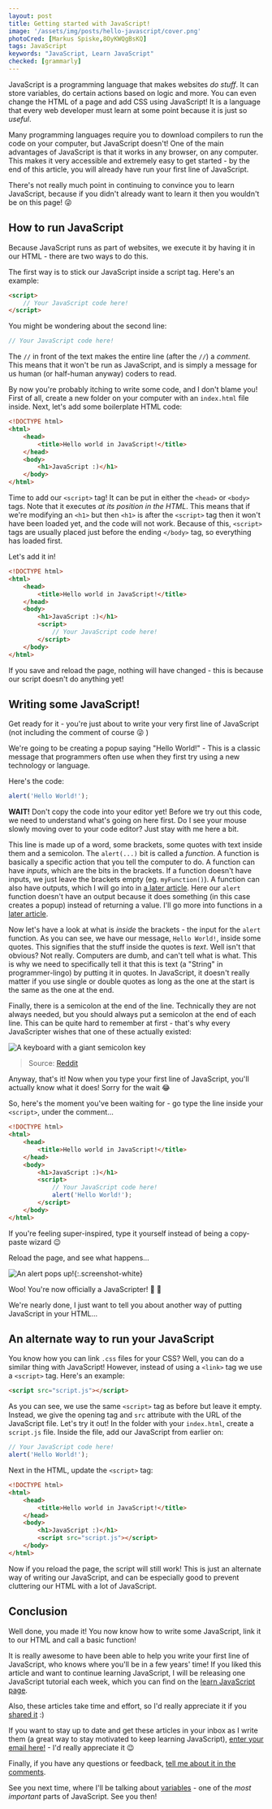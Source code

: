 ```yaml
---
layout: post
title: Getting started with JavaScript!
image: '/assets/img/posts/hello-javascript/cover.png'
photoCred: [Markus Spiske,8OyKWQgBsKQ]
tags: JavaScript
keywords: "JavaScript, Learn JavaScript"
checked: [grammarly]
---
```

JavaScript is a programming language that makes websites *do stuff*. It can store variables, do certain actions based on logic and more. You can even change the HTML of a page and add CSS using JavaScript! It is a language that every web developer must learn at some point because it is just so *useful*.

Many programming languages require you to download compilers to run the code on your computer, but JavaScript doesn't! One of the main advantages of JavaScript is that it works in any browser, on any computer. This makes it very accessible and extremely easy to get started - by the end of this article, you will already have run your first line of JavaScript.

There's not really much point in continuing to convince you to learn JavaScript, because if you didn't already want to learn it then you wouldn't be on this page! &#128540;

## How to run JavaScript
Because JavaScript runs as part of websites, we execute it by having it in our HTML - there are two ways to do this.

The first way is to stick our JavaScript inside a script tag. Here's an example:
```html
<script>
    // Your JavaScript code here!
</script>
```

You might be wondering about the second line:
```JavaScript
// Your JavaScript code here!
```

The `//` in front of the text makes the entire line (after the `//`) a *comment*. This means that it won't be run as JavaScript, and is simply a message for us human (or half-human anyway) coders to read.

By now you're probably itching to write some code, and I don't blame you! First of all, create a new folder on your computer with an `index.html` file inside. Next, let's add some boilerplate HTML code:
```html
<!DOCTYPE html>
<html>
    <head>
        <title>Hello world in JavaScript!</title>
    </head>
    <body>
        <h1>JavaScript :)</h1>
    </body>
</html>
```

Time to add our `<script>` tag! It can be put in either the `<head>` or `<body>` tags. Note that it executes *at its position in the HTML*. This means that if we're modifying an `<h1>` but then `<h1>` is after the `<script>` tag then it won't have been loaded yet, and the code will not work. Because of this, `<script>` tags are usually placed just before the ending `</body>` tag, so everything has loaded first.

Let's add it in!
```html
<!DOCTYPE html>
<html>
    <head>
        <title>Hello world in JavaScript!</title>
    </head>
    <body>
        <h1>JavaScript :)</h1>
        <script>
            // Your JavaScript code here!
        </script>
    </body>
</html>
```

If you save and reload the page, nothing will have changed - this is because our script doesn't do anything yet!

## Writing some JavaScript!
Get ready for it - you're just about to write your very first line of JavaScript (not including the comment of course &#128540; )

We're going to be creating a popup saying "Hello World!" - This is a classic message that programmers often use when they first try using a new technology or language.

Here's the code:
```JavaScript
alert('Hello World!');
```

**WAIT!** Don't copy the code into your editor yet! Before we try out this code, we need to understand what's going on here first. Do I see your mouse slowly moving over to your code editor? Just stay with me here a bit.

This line is made up of a word, some brackets, some quotes with text inside them and a semicolon. The `alert(...)` bit is called a *function*. A function is basically a specific action that you tell the computer to do. A function can have *inputs*, which are the bits in the brackets. If a function doesn't have inputs, we just leave the brackets empty (eg. `myFunction()`). A function can also have outputs, which I will go into in [a later article][functions]. Here our `alert` function doesn't have an output because it does something (in this case creates a popup) instead of returning a value. I'll go more into functions in a [later article][functions].

Now let's have a look at what is *inside* the brackets - the input for the `alert` function. As you can see, we have our message, `Hello World!`, inside some quotes. This signifies that the stuff inside the quotes is *text*. Well isn't that obvious? Not really. Computers are dumb, and can't tell what is what. This is why we need to specifically tell it that this is text (a "String" in programmer-lingo) by putting it in quotes. In JavaScript, it doesn't really matter if you use single or double quotes as long as the one at the start is the same as the one at the end.

Finally, there is a semicolon at the end of the line. Technically they are not always needed, but you should always put a semicolon at the end of each line. This can be quite hard to remember at first - that's why every JavaScripter wishes that one of these actually existed:

![A keyboard with a giant semicolon key][semicolon-keyboard]
> Source: [Reddit](https://www.reddit.com/r/ProgrammerHumor/comments/283he1/if_somebody_were_to_make_this_keyboard_i_would/)

Anyway, that's it! Now when you type your first line of JavaScript, you'll actually know what it does! Sorry for the wait &#128514;

So, here's the moment you've been waiting for - go type the line inside your `<script>`, under the comment...
```html
<!DOCTYPE html>
<html>
    <head>
        <title>Hello world in JavaScript!</title>
    </head>
    <body>
        <h1>JavaScript :)</h1>
        <script>
            // Your JavaScript code here!
            alert('Hello World!');
        </script>
    </body>
</html>
```

If you're feeling super-inspired, type it yourself instead of being a copy-paste wizard &#128521;

Reload the page, and see what happens...

![An alert pops up!][alert]{:.screenshot-white}

Woo! You're now officially a JavaScripter! &#127881; &#127881;

We're nearly done, I just want to tell you about another way of putting JavaScript in your HTML...

## An alternate way to run your JavaScript
You know how you can link `.css` files for your CSS? Well, you can do a similar thing with JavaScript! However, instead of using a `<link>` tag we use a `<script>` tag. Here's an example:
```html
<script src="script.js"></script>
```
As you can see, we use the same `<script>` tag as before but leave it empty. Instead, we give the opening tag and `src` attribute with the URL of the JavaScript file. Let's try it out! In the folder with your `index.html`, create a `script.js` file. Inside the file, add our JavaScript from earlier on:
```JavaScript
// Your JavaScript code here!
alert('Hello World!');
```
Next in the HTML, update the `<script>` tag:
```html
<!DOCTYPE html>
<html>
    <head>
        <title>Hello world in JavaScript!</title>
    </head>
    <body>
        <h1>JavaScript :)</h1>
        <script src="script.js"></script>
    </body>
</html>
```

Now if you reload the page, the script will still work! This is just an alternate way of writing our JavaScript, and can be especially good to prevent cluttering our HTML with a lot of JavaScript.

## Conclusion
Well done, you made it! You now know how to write some JavaScript, link it to our HTML and call a basic function!

It is really awesome to have been able to help you write your first line of JavaScript, who knows where you'll be in a few years' time! If you liked this article and want to continue learning JavaScript, I will be releasing one JavaScript tutorial each week, which you can find on the [learn JavaScript page][js].

Also, these articles take time and effort, so I'd really appreciate it if you [shared it][share] :)

If you want to stay up to date and get these articles in your inbox as I write them (a great way to stay motivated to keep learning JavaScript), [enter your email here!][newsletter] - I'd really appreciate it &#128521;

Finally, if you have any questions or feedback, [tell me about it in the comments][comments].

See you next time, where I'll be talking about [variables][vars] - one of the *most important* parts of JavaScript. See you then!

[returning-functions]: /2018/04/05/javascript-functions/#functions-with-an-output-functions-that-return-something
[functions]: /2018/04/05/javascript-functions/
[vars]: /2018/02/25/javascript-variables/

[semicolon-keyboard]: /assets/img/posts/hello-javascript/semicolon-keyboard.png
[alert]: /assets/img/posts/hello-javascript/alert.png

[contact]: {{site.contact}}
[html]: /learn/html
[css]: /learn/css
[js]: /learn/js
[share]: {{site.share}}
[comments]: {{site.comments}}
[newsletter]: {{site.newsletter}}